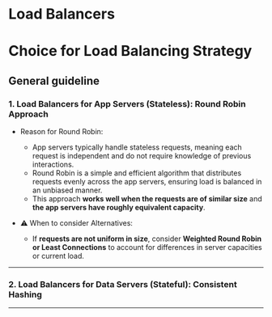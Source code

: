 
# Load Balancers 

# Choice for Load Balancing Strategy

## General guideline

### 1. Load Balancers for App Servers (Stateless): Round Robin Approach

- Reason for Round Robin:
	- App servers typically handle stateless requests, meaning each request is independent and do not require knowledge of previous interactions. 
	- Round Robin is a simple and efficient algorithm that distributes requests evenly across the app servers, ensuring load is balanced in an unbiased manner.
	- This approach **works well when the requests are of similar size** and **the app servers have roughly equivalent capacity**.
	
- ⚠️ When to consider Alternatives:
	- If **requests are not uniform in size**, consider **Weighted Round Robin** **or Least Connections** to account for differences in server capacities or current load. 
---
### 2. Load Balancers for Data Servers (Stateful): Consistent Hashing

---

